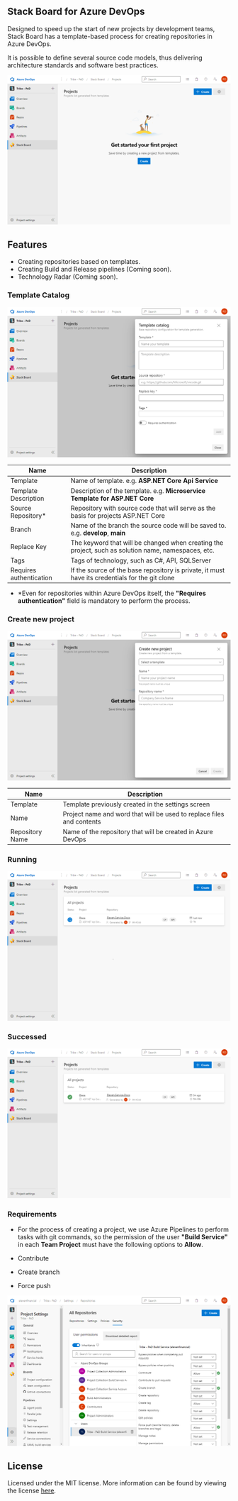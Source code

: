 ## **Stack Board for Azure DevOps**

Designed to speed up the start of new projects by development teams, Stack Board has a template-based process for creating repositories in Azure DevOps.

It is possible to define several source code models, thus delivering architecture standards and software best practices.

![01.png](azure/projects/doc/01.png)

## **Features**

- Creating repositories based on templates.
- Creating Build and Release pipelines (Coming soon).
- Technology Radar (Coming soon).

### **Template Catalog**

![03.png](azure/projects/doc/03.png)

| Name                    | Description                                                                                         |
| ----------------------- | --------------------------------------------------------------------------------------------------- |
| Template                | Name of template. e.g. **ASP.NET Core Api Service**                                                 |
| Template Description    | Description of the template. e.g. **Microservice Template for ASP.NET Core**                        |
| Source Repository*      | Repository with source code that will serve as the basis for projects ASP.NET Core                  |
| Branch                  | Name of the branch the source code will be saved to. e.g. **develop**, **main**                     |
| Replace Key             | The keyword that will be changed when creating the project, such as solution name, namespaces, etc. |
| Tags                    | Tags of technology, such as C#, API, SQLServer                                                      |
| Requires authentication | If the source of the base repository is private, it must have its credentials for the git clone     |

* *Even for repositories within Azure DevOps itself, the **"Requires authentication"** field is mandatory to perform the process.

### **Create new project**

![02.png](azure/projects/doc/02.png)

| Name            | Description                                                           |
| --------------- | --------------------------------------------------------------------- |
| Template        | Template previously created in the settings screen                    |
| Name            | Project name and word that will be used to replace files and contents |
| Repository Name | Name of the repository that will be created in Azure DevOps           |

### **Running**

![04.png](azure/projects/doc/04.png)

### **Successed**

![05.png](azure/projects/doc/05.png)

### **Requirements**

- For the process of creating a project, we use Azure Pipelines to perform tasks with git commands, so the permission of the user **"Build Service"** in each **Team Project** must have the following options to **Allow**.

- Contribute
- Create branch
- Force push

![06.png](azure/projects/doc/06.png)


## **License**

Licensed under the MIT license. More information can be found by viewing the license [here](azure/license.md).